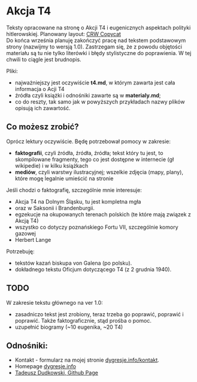 # Akcja T4

Teksty opracowane na stronę o Akcji T4 i eugenicznych aspektach polityki hitlerowskiej. Planowany layout: [CRW Copycat](https://tdudkowski.github.io/Layouts/Layout05/)\
Do końca września planuję zakończyć pracę nad tekstem podstawowym strony (nazwijmy to wersją 1.0). Zastrzegam się, że z powodu objętości materiału są tu nie tylko literówki i błędy stylistyczne do poprawienia. W tej chwili to ciągle jest brudnopis.

Pliki:

* najważniejszy jest oczywiście **t4.md**, w którym zawarta jest cała informacja o Acji T4
* źródła czyli książki i odnośniki zawarte są w **materialy.md**;
* co do reszty, tak samo jak w powyższych przykładach nazwy plików opisują ich zawartość.

## Co możesz zrobić?

Oprócz lektury oczywiście. Będę potrzebował pomocy w zakresie:

* **faktografii**, czyli źródła, źródła, źródła; tekst który tu jest, to skompilowane fragmenty, tego co jest dostępne w internecie (gł wikipedie) i w kilku książkach
* **mediów**, czyli warstwy ilustracyjnej; wszelkie zdjęcia (mapy, plany), które mogę legalnie umieścić na stronie

Jeśli chodzi o faktografię, szczególnie mnie interesuje:

* Akcja T4 na Dolnym Śląsku, tu jest kompletna mgła
* oraz w Saksonii i Brandenburgii.
* egzekucje na okupowanych terenach polskich (te które mają związek z Akcją T4)
* wszystko co dotyczy poznańskiego Fortu VII, szczególnie komory gazowej
* Herbert Lange
  
Potrzebuję:

* tekstów kazań biskupa von Galena (po polsku).
* dokładnego tekstu Oficjum dotyczącego T4 (z 2 grudnia 1940).

## TODO

W zakresie tekstu głównego na ver 1.0:

* zasadniczo tekst jest zrobiony, teraz trzeba go poprawić, poprawić i poprawić. Także faktograficznie, stąd prośba o pomoc.
* uzupełnić biogramy (~10 eugenika, ~20 T4)

## Odnośniki:

* Kontakt  - formularz na mojej stronie [dygresje.info/kontakt](http://dygresje.info/kontakt).
* Homepage [dygresje.info](http://dygresje.info)
* [Tadeusz Dudkowski, Github Page](https://tdudkowski.github.io)
